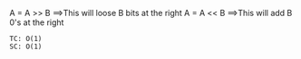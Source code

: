 A = A >> B ==>This will loose B bits at the right
A = A << B ==>This will add B 0's at the right

    TC: O(1)
    SC: O(1)